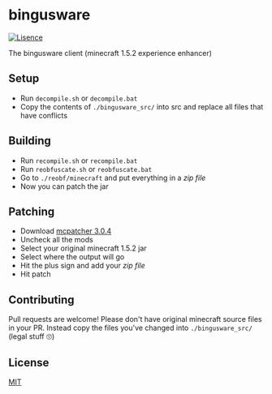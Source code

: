 # bingusware

[![Lisence](https://img.shields.io/badge/lisence-MIT-brightgreen.svg)](https://github.com/bigratenthusiast/chungusware/blob/main/LICENSE)

The bingusware client (minecraft 1.5.2 experience enhancer)

## Setup
- Run `decompile.sh` or `decompile.bat`
- Copy the contents of `./bingusware_src/` into src and replace all files that have conflicts

## Building
- Run `recompile.sh` or `recompile.bat`
- Run `reobfuscate.sh` or `reobfuscate.bat`
- Go to `./reobf/minecraft` and put everything in a *zip file*
- Now you can patch the jar

## Patching
- Download [mcpatcher 3.0.4](https://bitbucket.org/prupe/mcpatcher/downloads/mcpatcher-3.0.4_02.jar)
- Uncheck all the mods
- Select your original minecraft 1.5.2 jar
- Select where the output will go
- Hit the plus sign and add your *zip file*
- Hit patch


## Contributing
Pull requests are welcome! Please don't have original minecraft source files in your PR. Instead copy the files you've changed into `./bingusware_src/` (legal stuff 🙄)

## License
[MIT](https://choosealicense.com/licenses/mit/)
